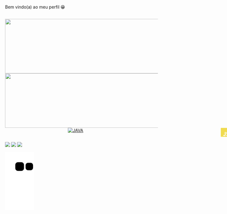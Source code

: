 Bem vindo(a) ao meu perfil 😁

<br>

<div>
  <a href="https://github.com/Echyley"> 
  <img align="center" width="1000" height="180" src="https://github-readme-stats.vercel.app/api?username=Echyley&show_icons=true&theme=tokyonight&include_all_commits=true&count_private=true"/>
  <img align="center" width="1000" height="180" src="https://github-readme-stats.vercel.app/api/top-langs/?username=Echyley&layout=compact&langs_count=6&theme=tokyonight"/>
</div>
<div style="display: flex; justify-content: center"><br>
  <img width="1000" alt="C" height="30" width="40" src="https://cdn.worldvectorlogo.com/logos/c-1.svg">
  <img width="1000" alt="JAVA" height="30" width="40" src="https://cdn.worldvectorlogo.com/logos/java-4.svg">
  <img width="1000" alt="Js" height="30" width="40" src="https://raw.githubusercontent.com/devicons/devicon/master/icons/javascript/javascript-plain.svg">
  <img width="1000" alt="HTML" height="30" width="40" src="https://raw.githubusercontent.com/devicons/devicon/master/icons/html5/html5-original.svg">
  <img width="1000" alt="CSS" height="30" width="40" src="https://raw.githubusercontent.com/devicons/devicon/master/icons/css3/css3-original.svg">
</div>
 
 <br>
 
<div> 
  <a href="https://www.instagram.com/_echysan_/" target="_blank" rel="external"><img src="https://img.shields.io/badge/-Instagram-%23E4405F?style=for-the-badge&logo=instagram&logoColor=white" target="_blank" rel="external"></a>
   <a href="https://discord.gg/Eh54976HPd" target="_blank" rel="external"><img src="https://img.shields.io/badge/Discord-7289DA?style=for-the-badge&logo=discord&logoColor=white" target="_blank" rel="external"></a>
  <a href = "mailto:amandaxars@gmail.com"><img src="https://img.shields.io/badge/-Gmail-%23333?style=for-the-badge&logo=gmail&logoColor=white" target="_blank"></a>
  
  ![Snake animation](https://github.com/Echyley/Echyley/blob/output/github-contribution-grid-snake.svg)
</div>

